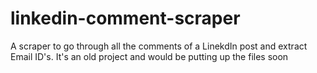 # linkedin-comment-scraper
A scraper to go through all the comments of a LinekdIn post and extract Email ID's. It's an old project and would be putting up the files soon
